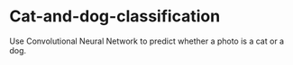 # Cat-and-dog-classification
Use Convolutional Neural Network to predict whether a photo is a cat or a dog.
